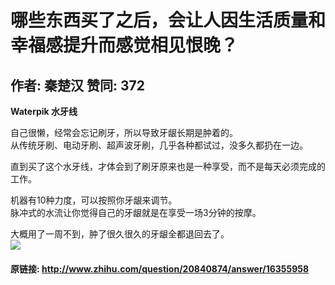 # 哪些东西买了之后，会让人因生活质量和幸福感提升而感觉相见恨晚？
## 作者: 秦楚汉  赞同: 372
**Waterpik 水牙线**   
  
自己很懒，经常会忘记刷牙，所以导致牙龈长期是肿着的。  
从传统牙刷、电动牙刷、超声波牙刷，几乎各种都试过，没多久都扔在一边。  
  
直到买了这个水牙线，才体会到了刷牙原来也是一种享受，而不是每天必须完成的工作。  
  
  
机器有10种力度，可以按照你牙龈来调节。  
脉冲式的水流让你觉得自己的牙龈就是在享受一场3分钟的按摩。  
  
大概用了一周不到，肿了很久很久的牙龈全都退回去了。  
![](http://pic3.zhimg.com/92daecb76366553e4947a19a2e5519cc_b.jpg)



#### 原链接: http://www.zhihu.com/question/20840874/answer/16355958